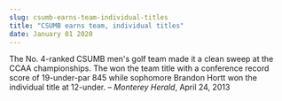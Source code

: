 ```yaml
---
slug: csumb-earns-team-individual-titles
title: "CSUMB earns team, individual titles"
date: January 01 2020
---
```


 
<p>
  The No. 4-ranked CSUMB men's golf team made it a clean sweep at the CCAA
  championships. The won the team title with a conference record score of
  19-under-par 845 while sophomore Brandon Hortt won the individual title at
  12-under. – <em>Monterey Herald</em>, April 24, 2013
</p>
 
